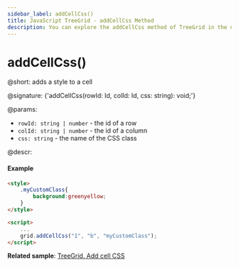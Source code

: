 ```yaml
---
sidebar_label: addCellCss()
title: JavaScript TreeGrid - addCellCss Method 
description: You can explore the addCellCss method of TreeGrid in the documentation of the DHTMLX JavaScript UI library. Browse developer guides and API reference, try out code examples and live demos, and download a free 30-day evaluation version of DHTMLX Suite.
---
```


# addCellCss()

@short: adds a style to a cell

@signature: {'addCellCss(rowId: Id, colId: Id, css: string): void;'}

@params:
- `rowId: string | number` - the id of a row
- `colId: string | number` - the id of a column
- `css: string` - the name of the CSS class

@descr:
#### Example

~~~html
<style>
    .myCustomClass{
        background:greenyellow;
    }
</style>

<script>
    ...
    grid.addCellCss("1", "b", "myCustomClass");
</script>
~~~

**Related sample**: [TreeGrid. Add cell CSS](https://snippet.dhtmlx.com/smjecfzp)

[comment]: # (@related: treegrid/customization.md#styling-cells)
